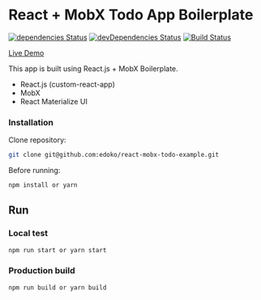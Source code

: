 # React + MobX Todo App Boilerplate

[![dependencies Status](https://david-dm.org/edoko/react-mobx-todo-example/status.svg)](https://david-dm.org/edoko/react-mobx-todo-example) [![devDependencies Status](https://david-dm.org/edoko/react-mobx-todo-example/dev-status.svg)](https://david-dm.org/edoko/react-mobx-todo-example?type=dev) [![Build Status](https://travis-ci.org/edoko/react-mobx-todo-example.svg?branch=master)](https://travis-ci.org/edoko/react-mobx-todo-example)

[Live Demo](http://react-mobx-todo-example.herokuapp.com/)

This app is built using React.js + MobX Boilerplate.
* React.js (custom-react-app)
* MobX
* React Materialize UI

### Installation

Clone repository:
```sh
git clone git@github.com:edoko/react-mobx-todo-example.git
```
Before running:
```sh
npm install or yarn
```


## Run

### Local test

```sh
npm run start or yarn start
```

### Production build

```sh
npm run build or yarn build
```